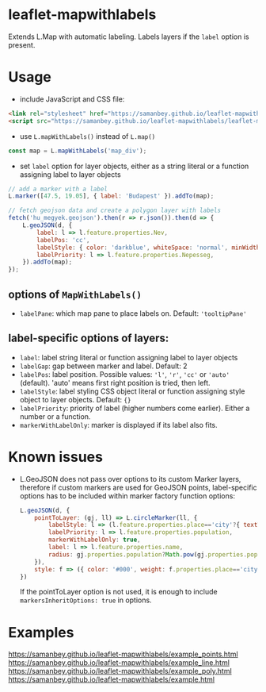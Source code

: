 # leaflet-mapwithlabels
Extends L.Map with automatic labeling.
Labels layers if the `label` option is present.

# Usage
- include JavaScript and CSS file:
```HTML
<link rel="stylesheet" href="https://samanbey.github.io/leaflet-mapwithlabels/leaflet-mapwithlabels.css" />
<script src="https://samanbey.github.io/leaflet-mapwithlabels/leaflet-mapwithlabels.js"></script>
```
- use `L.mapWithLabels()` instead of `L.map()`
```javascript
const map = L.mapWithLabels('map_div');
``` 

- set `label` option for layer objects, either as a string literal 
  or a function assigning label to layer objects
```javascript
// add a marker with a label
L.marker([47.5, 19.05], { label: 'Budapest' }).addTo(map);

// fetch geojson data and create a polygon layer with labels
fetch('hu_megyek.geojson').then(r => r.json()).then(d => {
    L.geoJSON(d, {
        label: l => l.feature.properties.Nev, 
        labelPos: 'cc', 
        labelStyle: { color: 'darkblue', whiteSpace: 'normal', minWidth: '120px', textAlign: 'center'},
        labelPriority: l => l.feature.properties.Nepesseg,
    }).addTo(map);
});
```

## options of `MapWithLabels()`
- `labelPane`: which map pane to place labels on. Default: `'tooltipPane'`

## label-specific options of layers:
- `label`: label string literal or function assigning label to layer objects
- `labelGap`: gap between marker and label. Default: 2
- `labelPos`: label position. Possible values: `'l'`, `'r'`, `'cc'` or `'auto'` (default). 
               'auto' means first right position is tried, then left.
- `labelStyle`: label styling CSS object literal or function assigning style object to layer objects.
                Default: `{}`
- `labelPriority`: priority of label (higher numbers come earlier). Either a number or a function.
- `markerWithLabelOnly`: marker is displayed if its label also fits.

# Known issues
- L.GeoJSON does not pass over options to its custom Marker layers, 
  therefore if custom markers are used for GeoJSON points, label-specific options has to be included within marker factory function options:
    ``` javascript
    L.geoJSON(d, {
        pointToLayer: (gj, ll) => L.circleMarker(ll, {
            labelStyle: l => (l.feature.properties.place=='city'?{ textTransform: 'uppercase', fontWeight:'bold' }:{}),
            labelPriority: l => l.feature.properties.population,
            markerWithLabelOnly: true,
            label: l => l.feature.properties.name,
            radius: gj.properties.population?Math.pow(gj.properties.population,.2)-1:1,
        }), 
        style: f => ({ color: '#000', weight: f.properties.place=='city'?3:1 })
    })    
    ```
  If the pointToLayer option is not used, it is enough to include `markersInheritOptions: true` in options.
        
# Examples
https://samanbey.github.io/leaflet-mapwithlabels/example_points.html
https://samanbey.github.io/leaflet-mapwithlabels/example_line.html
https://samanbey.github.io/leaflet-mapwithlabels/example_poly.html
https://samanbey.github.io/leaflet-mapwithlabels/example.html